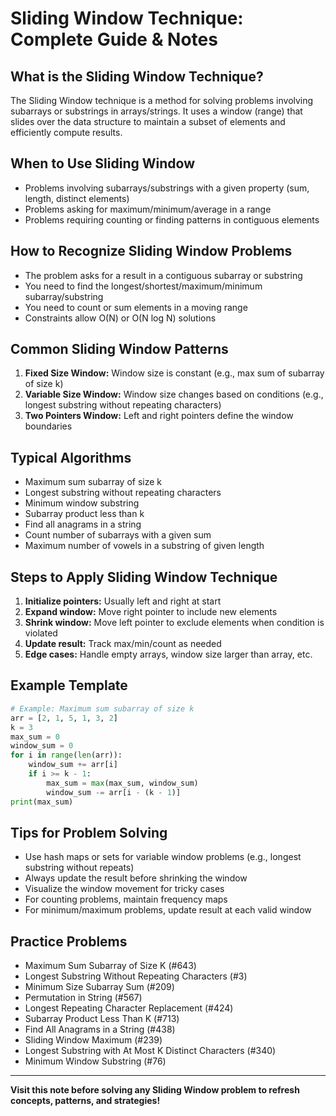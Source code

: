 # Sliding Window Technique: Complete Guide & Notes

## What is the Sliding Window Technique?
The Sliding Window technique is a method for solving problems involving subarrays or substrings in arrays/strings. It uses a window (range) that slides over the data structure to maintain a subset of elements and efficiently compute results.

## When to Use Sliding Window
- Problems involving subarrays/substrings with a given property (sum, length, distinct elements)
- Problems asking for maximum/minimum/average in a range
- Problems requiring counting or finding patterns in contiguous elements

## How to Recognize Sliding Window Problems
- The problem asks for a result in a contiguous subarray or substring
- You need to find the longest/shortest/maximum/minimum subarray/substring
- You need to count or sum elements in a moving range
- Constraints allow O(N) or O(N log N) solutions

## Common Sliding Window Patterns
1. **Fixed Size Window:** Window size is constant (e.g., max sum of subarray of size k)
2. **Variable Size Window:** Window size changes based on conditions (e.g., longest substring without repeating characters)
3. **Two Pointers Window:** Left and right pointers define the window boundaries

## Typical Algorithms
- Maximum sum subarray of size k
- Longest substring without repeating characters
- Minimum window substring
- Subarray product less than k
- Find all anagrams in a string
- Count number of subarrays with a given sum
- Maximum number of vowels in a substring of given length

## Steps to Apply Sliding Window Technique
1. **Initialize pointers:** Usually left and right at start
2. **Expand window:** Move right pointer to include new elements
3. **Shrink window:** Move left pointer to exclude elements when condition is violated
4. **Update result:** Track max/min/count as needed
5. **Edge cases:** Handle empty arrays, window size larger than array, etc.

## Example Template
```python
# Example: Maximum sum subarray of size k
arr = [2, 1, 5, 1, 3, 2]
k = 3
max_sum = 0
window_sum = 0
for i in range(len(arr)):
    window_sum += arr[i]
    if i >= k - 1:
        max_sum = max(max_sum, window_sum)
        window_sum -= arr[i - (k - 1)]
print(max_sum)
```

## Tips for Problem Solving
- Use hash maps or sets for variable window problems (e.g., longest substring without repeats)
- Always update the result before shrinking the window
- Visualize the window movement for tricky cases
- For counting problems, maintain frequency maps
- For minimum/maximum problems, update result at each valid window

## Practice Problems
- Maximum Sum Subarray of Size K (#643)
- Longest Substring Without Repeating Characters (#3)
- Minimum Size Subarray Sum (#209)
- Permutation in String (#567)
- Longest Repeating Character Replacement (#424)
- Subarray Product Less Than K (#713)
- Find All Anagrams in a String (#438)
- Sliding Window Maximum (#239)
- Longest Substring with At Most K Distinct Characters (#340)
- Minimum Window Substring (#76)

---
**Visit this note before solving any Sliding Window problem to refresh concepts, patterns, and strategies!**

